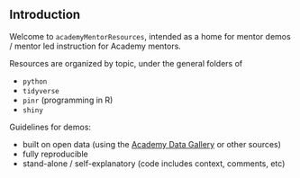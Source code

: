 ## Introduction

Welcome to `academyMentorResources`, intended as a home for mentor demos / mentor led instruction for Academy mentors.

Resources are organized by topic, under the general folders of

- `python`
- `tidyverse`
- `pinr` (programming in R)
- `shiny`

Guidelines for demos:

- built on open data (using the [Academy Data Gallery](https://posit-academy.quarto.pub/data-gallery/) or other sources)
- fully reproducible
- stand-alone / self-explanatory (code includes context, comments, etc)
